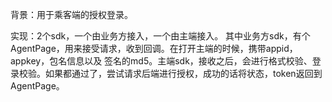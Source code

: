 背景：用于乘客端的授权登录。

实现：2个sdk，一个由业务方接入，一个由主端接入。
其中业务方sdk，有个AgentPage，用来接受请求，收到回调。在打开主端的时候，携带appid，appkey，包名信息以及 签名的md5。主端sdk，接收之后，会进行格式校验、登录校验。如果都通过了，尝试请求后端进行授权，成功的话将状态，token返回到 AgentPage。